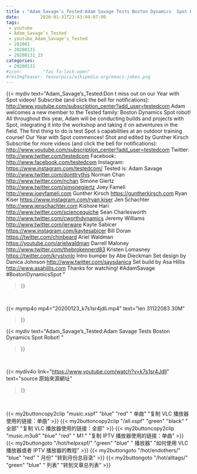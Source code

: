 ```yaml
---
title : "Adam_Savage’s_Tested:Adam Savage Tests Boston Dynamics  Spot Robot! "
date:        2020-01-31T23:43:04-07:00
tags:
 - youtube
 - Adam_Savage’s_Tested
 - youtube_Adam_Savage’s_Tested
 - 202001
 - 20200131
 - 20200131_23
categories:
 - 20200131
#icon:        "fas fa-lock-open"
#resImgTeaser: teaserpics/wikipedia.org/emacs-jokes.png
---
```


{{< mydiv text="Adam_Savage’s_Tested:Don t miss out on our Year with Spot videos! Subscribe (and click the bell for notifications):  http://www.youtube.com/subscription_center?add_user=testedcom  Adam welcomes a new member to the Tested family: Boston Dynamics  Spot robot! All throughout this year, Adam will be conducting builds and projects with Spot, integrating it into the workshop and taking it on adventures in the field. The first thing to do is test Spot s capabilities at an outdoor training course! Our Year with Spot commences!  Shot and edited by Gunther Kirsch  Subscribe for more videos (and click the bell for notifications):  http://www.youtube.com/subscription_center?add_user=testedcom Twitter: http://www.twitter.com/testedcom Facebook: http://www.facebook.com/testedcom Instagram: https://www.instagram.com/testedcom/  Tested is: Adam Savage http://www.twitter.com/donttrythis Norman Chan http://www.twitter.com/nchan Simone Giertz http://www.twitter.com/simonegiertz Joey Fameli http://www.joeyfameli.com Gunther Kirsch https://guntherkirsch.com Ryan Kiser https://www.instagram.com/ryan.kiser Jen Schachter http://www.jenschachter.com Kishore Hari http://www.twitter.com/sciencequiche Sean Charlesworth http://www.twitter.com/cworthdynamics Jeremy Williams http://www.twitter.com/jerware Kayte Sabicer https://www.instagram.com/kaytesabicer Bill Doran https://twitter.com/chinbeard Ariel Waldman https://youtube.com/arielwaldman Darrell Maloney http://www.twitter.com/thebrokennerd83 Kristen Lomasney https://twitter.com/krystynlo  Intro bumper by Abe Dieckman Set design by Danica Johnson http://www.twitter.com/saysdanica Set build by Asa Hillis http://www.asahillis.com  Thanks for watching!  #AdamSavage #BostonDynamicsSpot "
>}}
<br>


{{< mymp4o mp4="20200123_k7s1sr4jdli.mp4"
text="len 31122083    30M"
>}}


{{< mydiv text="Adam_Savage’s_Tested:Adam Savage Tests Boston Dynamics  Spot Robot! "
>}}
<br>

{{< mydiv4o link="https://www.youtube.com/watch?v=k7s1sr4JdlI"
text="source 原始來源網址"
>}}


<br>

{{< my2buttoncopy2clip "music.xspf"        "blue"   "red"    " 单曲"  "复制 VLC 播放器使用的链接：单曲" >}} {{< my2buttoncopy2clip "/all.xspf"         "green"  "black"  " 全部"  "复制 VLC 播放器使用的链接：全部" >}} {{< my2buttoncopy2clip "music.m3u8"        "blue"   "red"    " M1 "    "复制 IPTV 播放器使用的链接：单曲" >}} {{< my2buttongoto      "/hot/helpxspf/"    "green"  "blue"   " 播放器" "如何使用 VLC 播放器或者 IPTV 播放器的教程" >}} {{< my2buttongoto      "/hot/endothers/"   "blue"   "red"    " 月份"   "转到月份总目录" >}} {{< my2buttongoto      "/hot/alltags/"     "green"  "blue"   " 列表"   "转到文章总列表" >}} 
